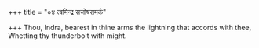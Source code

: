 +++
title = "०४ त्वमिन्द्र सजोषसमर्कं"

+++
Thou, Indra, bearest in thine arms the lightning that accords with thee,  
     Whetting thy thunderbolt with might.